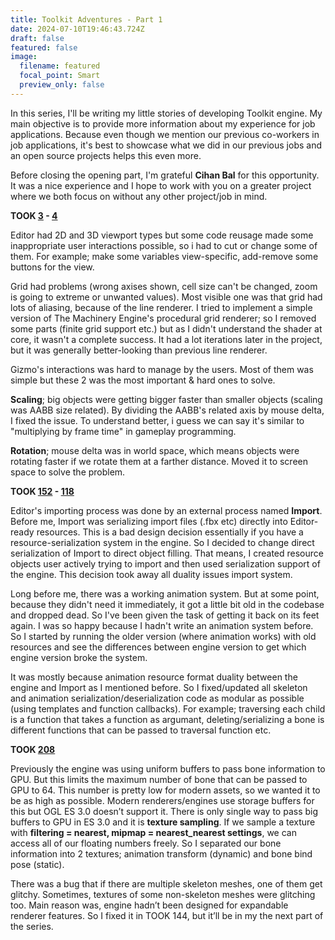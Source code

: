 ```yaml
---
title: Toolkit Adventures - Part 1
date: 2024-07-10T19:46:43.724Z
draft: false
featured: false
image:
  filename: featured
  focal_point: Smart
  preview_only: false
---
```

I﻿n this series, I'll be writing my little stories of developing Toolkit engine. My main objective is to provide more information about my experience for job applications. Because even though we mention our previous co-workers in job applications, it's best to showcase what we did in our previous jobs and an open source projects helps this even more.



B﻿efore closing the opening part, I'm grateful **Cihan Bal** for this opportunity. It was a nice experience and I hope to work with you on a greater project where we both focus on without any other project/job in mind.

**TOOK [3](https://github.com/Oyun-Teknolojileri/ToolKit/commit/033f67a3f8942fff6e04f884c08f0fc41875ac15) - [4](https://github.com/Oyun-Teknolojileri/ToolKit/commit/2e4be9670d3895b59b8f2d0b225918cfae1a2bef)**

Editor had 2D and 3D viewport types but some code reusage made some inappropriate user interactions possible, so i had to cut or change some of them. For example; make some variables view-specific, add-remove some buttons for the view.



Grid had problems (wrong axises shown, cell size can't be changed, zoom is going to extreme or unwanted values). Most visible one was that grid had lots of aliasing, because of the line renderer. I tried to implement a simple version of The Machinery Engine's procedural grid renderer; so I removed some parts (finite grid support etc.) but as I didn't understand the shader at core, it wasn't a complete success. It had a lot iterations later in the project, but it was generally better-looking than previous line renderer.



Gizmo's interactions was hard to manage by the users. Most of them was simple but these 2 was the most important & hard ones to solve.

**Scaling**; big objects were getting bigger faster than smaller objects (scaling was AABB size related). By dividing the AABB's related axis by mouse delta, I fixed the issue. To understand better, i guess we can say it's similar to "multiplying by frame time" in gameplay programming.

**Rotation**; mouse delta was in world space, which means objects were rotating faster if we rotate them at a farther distance. Moved it to screen space to solve the problem.



**TOOK [152](https://github.com/Oyun-Teknolojileri/ToolKit/commit/6843b299365466bb39941539dcf3af9b2f489e75) - [118](https://github.com/Oyun-Teknolojileri/ToolKit/commit/227486d76c452f0d3c23469d4fbc916e3ee10177)**

Editor's importing process was done by an external process named **Import**. Before me, Import was serializing import files (.fbx etc) directly into Editor-ready resources. This is a bad design decision essentially if you have a resource-serialization system in the engine. So I decided to change direct serialization of Import to direct object filling. That means, I created resource objects user actively trying to import and then used serialization support of the engine. This decision took away all duality issues import system.

Long before me, there was a working animation system. But at some point, because they didn't need it immediately, it got a little bit old in the codebase and dropped dead. So I've been given the task of getting it back on its feet again. I was so happy because I hadn't write an animation system before. So I started by running the older version (where animation works) with old resources and see the differences between engine version to get which engine version broke the system.

It was mostly because animation resource format duality between the engine and Import as I mentioned before. So I fixed/updated all skeleton and animation serialization/deserialization code as modular as possible (using templates and function callbacks). For example; traversing each child is a function that takes a function as argumant, deleting/serializing a bone is different functions that can be passed to traversal function etc.



**TOOK [208](https://github.com/Oyun-Teknolojileri/ToolKit/commit/f89d9a188c9a4a4df05e4a34b73c5db9a4b8d36c)**

Previously the engine was using uniform buffers to pass bone information to GPU. But this limits the maximum number of bone that can be passed to GPU to 64. This number is pretty low for modern assets, so we wanted it to be as high as possible. Modern renderers/engines use storage buffers for this but OGL ES 3.0 doesn’t support it. There is only single way to pass big buffers to GPU in ES 3.0 and it is **texture sampling**. If we sample a texture with **filtering = nearest, mipmap = nearest_nearest settings**, we can access all of our floating numbers freely. So I separated our bone information into 2 textures; animation transform (dynamic) and bone bind pose (static).



There was a bug that if there are multiple skeleton meshes, one of them get glitchy. Sometimes, textures of some non-skeleton meshes were glitching too. Main reason was, engine hadn’t been designed for expandable renderer features. So I fixed it in TOOK 144, but it’ll be in my the next part of the series.



<!--EndFragment-->